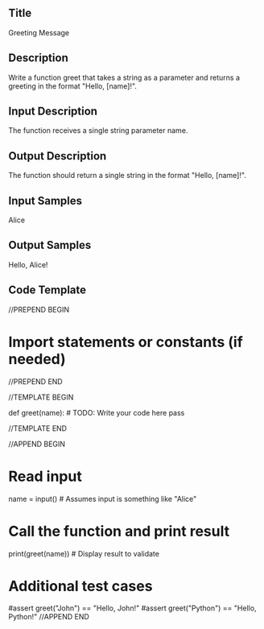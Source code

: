 ## Title
Greeting Message

## Description
Write a function greet that takes a string as a parameter and returns a greeting in the format "Hello, [name]!".

## Input Description
The function receives a single string parameter name.

## Output Description
The function should return a single string in the format "Hello, [name]!".

## Input Samples
Alice

## Output Samples
Hello, Alice!

## Code Template

//PREPEND BEGIN
# Import statements or constants (if needed)
//PREPEND END

//TEMPLATE BEGIN

def greet(name):
    # TODO: Write your code here
    pass
  
//TEMPLATE END


//APPEND BEGIN
# Read input
name = input()  # Assumes input is something like "Alice"

# Call the function and print result
print(greet(name))  # Display result to validate

# Additional test cases
#assert greet("John") == "Hello, John!"
#assert greet("Python") == "Hello, Python!"
//APPEND END
